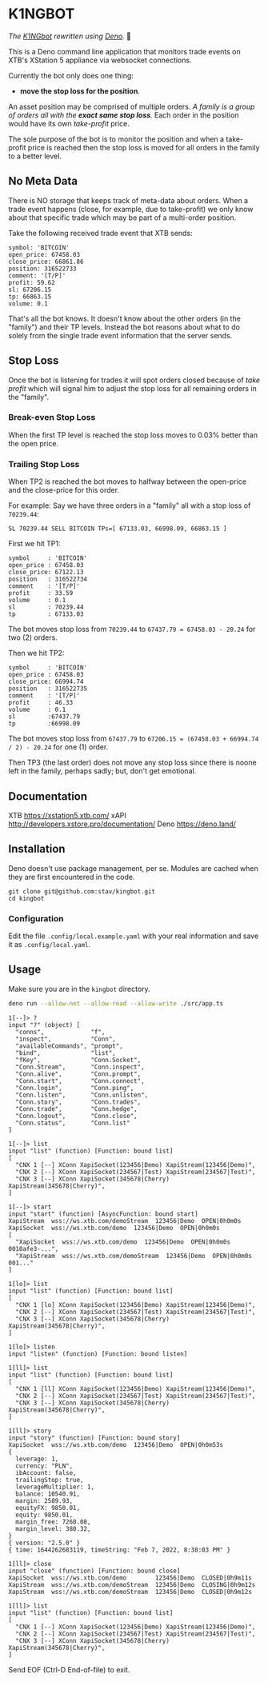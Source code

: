 # K1NGBOT

_The [K1NGbot][1] rewritten using [Deno][2]._ 🦕

This is a Deno command line application that monitors trade events on XTB's
XStation 5 appliance via websocket connections.

Currently the bot only does one thing:

* **move the stop loss for the position**.

An asset position may be comprised of multiple orders. _A family is a group of
orders all with the **exact same stop loss**._ Each order in the position would
have its own _take-profit_ price.

The sole purpose of the bot is to monitor the position and when a take-profit
price is reached then the stop loss is moved for all orders in the family to
a better level.

## No Meta Data

There is NO storage that keeps track of meta-data about orders.  When a trade
event happens (close, for example, due to take-profit) we only know about that
specific trade which may be part of a multi-order position.

Take the following received trade event that XTB sends:

    symbol: 'BITCOIN'
    open_price: 67458.03
    close_price: 66861.86
    position: 316522733
    comment: '[T/P]'
    profit: 59.62
    sl: 67206.15
    tp: 66863.15
    volume: 0.1

That's all the bot knows.  It doesn't know about the other orders (in the "family")
and their TP levels.  Instead the bot reasons about what to do solely from the single
trade event information that the server sends.

## Stop Loss

Once the bot is listening for trades it will spot orders closed because of _take
profit_ which will signal him to adjust the stop loss for all remaining orders in
the "family".

### Break-even Stop Loss

When the first TP level is reached the stop loss moves to 0.03% better than the
open price.

### Trailing Stop Loss

When TP2 is reached the bot moves to halfway between the open-price and the
close-price for this order.

For example: Say we have three orders in a "family" all with a stop loss of `70239.44`:

    SL 70239.44 SELL BITCOIN TPs=[ 67133.03, 66998.09, 66863.15 ]

First we hit TP1:

    symbol     : 'BITCOIN'
    open_price : 67458.03
    close_price: 67122.13
    position   : 316522734
    comment    : '[T/P]'
    profit     : 33.59
    volume     : 0.1
    sl         : 70239.44
    tp         : 67133.03

The bot moves stop loss from `70239.44` to `67437.79 = 67458.03 - 20.24` for two
(2) orders.

Then we hit TP2:

    symbol     : 'BITCOIN'
    open_price : 67458.03
    close_price: 66994.74
    position   : 316522735
    comment    : '[T/P]'
    profit     : 46.33
    volume     : 0.1
    sl         :67437.79
    tp         :66998.09

The bot moves stop loss from
`67437.79` to `67206.15 = (67458.03 + 66994.74 / 2) - 20.24` for one (1) order.

Then TP3 (the last order) does not move any stop loss since there is noone left
in the family, perhaps sadly; but, don't get emotional.

## Documentation

XTB <https://xstation5.xtb.com/>
xAPI <http://developers.xstore.pro/documentation/>
Deno <https://deno.land/>

## Installation

Deno doesn't use package management, per se. Modules are cached when they are
first encountered in the code.

    git clone git@github.com:stav/kingbot.git
    cd kingbot

### Configuration

Edit the file `.config/local.example.yaml` with your real information and save
it as `.config/local.yaml`.

## Usage

Make sure you are in the `kingbot` directory.

```bash
deno run --allow-net --allow-read --allow-write ./src/app.ts
```

    1[--]> ?
    input "?" (object) [
      "conns",             "f",
      "inspect",           "Conn",
      "availableCommands", "prompt",
      "bind",              "list",
      "fKey",              "Conn.Socket",
      "Conn.Stream",       "Conn.inspect",
      "Conn.alive",        "Conn.prompt",
      "Conn.start",        "Conn.connect",
      "Conn.login",        "Conn.ping",
      "Conn.listen",       "Conn.unlisten",
      "Conn.story",        "Conn.trades",
      "Conn.trade",        "Conn.hedge",
      "Conn.logout",       "Conn.close",
      "Conn.status",       "Conn.list"
    ]

    1[--]> list
    input "list" (function) [Function: bound list]
    [
      "CNX 1 [--] XConn XapiSocket(123456|Demo) XapiStream(123456|Demo)",
      "CNX 2 [--] XConn XapiSocket(234567|Test) XapiStream(234567|Test)",
      "CNX 3 [--] XConn XapiSocket(345678|Cherry) XapiStream(345678|Cherry)",
    ]

    1[--]> start
    input "start" (function) [AsyncFunction: bound start]
    XapiStream  wss://ws.xtb.com/demoStream  123456|Demo  OPEN|0h0m0s
    XapiSocket  wss://ws.xtb.com/demo  123456|Demo  OPEN|0h0m0s
    [
      "XapiSocket  wss://ws.xtb.com/demo  123456|Demo  OPEN|0h0m0s  0010afe3-...",
      "XapiStream  wss://ws.xtb.com/demoStream  123456|Demo  OPEN|0h0m0s  001..."
    ]

    1[lo]> list
    input "list" (function) [Function: bound list]
    [
      "CNX 1 [lo] XConn XapiSocket(123456|Demo) XapiStream(123456|Demo)",
      "CNX 2 [--] XConn XapiSocket(234567|Test) XapiStream(234567|Test)",
      "CNX 3 [--] XConn XapiSocket(345678|Cherry) XapiStream(345678|Cherry)",
    ]

    1[lo]> listen
    input "listen" (function) [Function: bound listen]

    1[ll]> list
    input "list" (function) [Function: bound list]
    [
      "CNX 1 [ll] XConn XapiSocket(123456|Demo) XapiStream(123456|Demo)",
      "CNX 2 [--] XConn XapiSocket(234567|Test) XapiStream(234567|Test)",
      "CNX 3 [--] XConn XapiSocket(345678|Cherry) XapiStream(345678|Cherry)",
    ]

    1[ll]> story
    input "story" (function) [Function: bound story]
    XapiSocket  wss://ws.xtb.com/demo  123456|Demo  OPEN|0h0m53s
    {
      leverage: 1,
      currency: "PLN",
      ibAccount: false,
      trailingStop: true,
      leverageMultiplier: 1,
      balance: 10540.91,
      margin: 2589.93,
      equityFX: 9850.01,
      equity: 9850.01,
      margin_free: 7260.08,
      margin_level: 380.32,
    }
    { version: "2.5.0" }
    { time: 1644262683119, timeString: "Feb 7, 2022, 8:38:03 PM" }

    1[ll]> close
    input "close" (function) [Function: bound close]
    XapiSocket  wss://ws.xtb.com/demo        123456|Demo  CLOSED|0h9m11s
    XapiStream  wss://ws.xtb.com/demoStream  123456|Demo  CLOSING|0h9m12s
    XapiStream  wss://ws.xtb.com/demoStream  123456|Demo  CLOSED|0h9m12s

    1[ll]> list
    input "list" (function) [Function: bound list]
    [
      "CNX 1 [--] XConn XapiSocket(123456|Demo) XapiStream(123456|Demo)",
      "CNX 2 [--] XConn XapiSocket(234567|Test) XapiStream(234567|Test)",
      "CNX 3 [--] XConn XapiSocket(345678|Cherry) XapiStream(345678|Cherry)",
    ]

Send EOF (Ctrl-D End-of-file) to exit.

[1]: https://github.com/stav/xapi
[2]: https://deno.land
